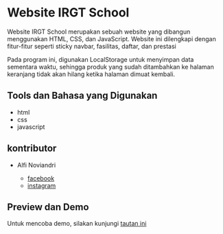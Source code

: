 # Website IRGT School
Website IRGT School merupakan sebuah website yang dibangun menggunakan HTML, CSS, dan JavaScript. Website ini dilengkapi dengan fitur-fitur seperti sticky navbar, fasilitas, daftar, dan prestasi

Pada program ini, digunakan LocalStorage untuk menyimpan data sementara waktu, sehingga produk yang sudah ditambahkan ke halaman keranjang tidak akan hilang ketika halaman dimuat kembali.


## Tools dan Bahasa yang Digunakan

* html
* css
* javascript

## kontributor

* Alfi Noviandri

  * [facebook](https://facebook.com/alfinoviandri)
  * [instagram](https://instagram.com/andrinoviand)

## Preview dan Demo

Untuk mencoba demo, silakan kunjungi [tautan ini](https://candradwicahyo.github.io/website-kedai-kopi)